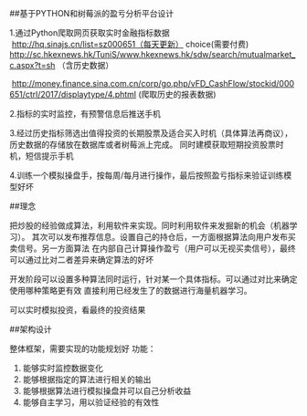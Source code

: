 ##基于PYTHON和树莓派的盈亏分析平台设计


1.通过Python爬取网页获取实时金融指标数据
  http://hq.sinajs.cn/list=sz000651（每天更新）
  choice(需要付费)
  http://sc.hkexnews.hk/TuniS/www.hkexnews.hk/sdw/search/mutualmarket_c.aspx?t=sh （含历史数据）
  
  http://money.finance.sina.com.cn/corp/go.php/vFD_CashFlow/stockid/000651/ctrl/2017/displaytype/4.phtml (爬取历史的报表数据)
  
2.指标的实时监控，有预警信息后推送手机

3.经过历史指标筛选出值得投资的长期股票及适合买入时机（具体算法再商议），历史数据的存储放在数据库或者树莓派上完成。
  同时建模获取短期投资股票时机，短信提示手机

4.训练一个模拟操盘手，按每周/每月进行操作，最后按照盈亏指标来验证训练模型好坏


##理念


把炒股的经验做成算法，利用软件来实现。同时利用软件来发掘新的机会（机器学习）。
其次可以发布推荐信息。设置自己的持仓后，一方面根据算法向用户发布买卖信号。另一方面算法
在内部自己计算操作盈亏（用户可以无视买卖信号），最终可以通过比对二者差异来确定算法的好坏

开发阶段可以设置多种算法同时运行，针对某一个具体指标。可以通过对比来确定使用哪种策略更有效
直接利用已经发生了的数据进行海量机器学习。

可以实时模拟投资，看最终的投资结果


##架构设计


整体框架，需要实现的功能规划好
功能：
1. 能够实时监控数据变化
2. 能够根据指定的算法进行相关的输出
3. 能够根据算法进行模拟操盘并可以自己分析收益
4. 能够自主学习，用以验证经验的有效性

